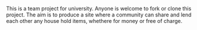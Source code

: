 This is a team project for university. Anyone is welcome to fork or clone this project. 
The aim is to produce a site where a community can share and lend each other any house hold items, whethere for money or free of charge. 
